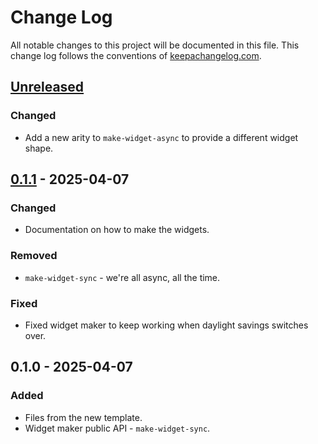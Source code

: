 # Change Log
All notable changes to this project will be documented in this file. This change log follows the conventions of [keepachangelog.com](http://keepachangelog.com/).

## [Unreleased]
### Changed
- Add a new arity to `make-widget-async` to provide a different widget shape.

## [0.1.1] - 2025-04-07
### Changed
- Documentation on how to make the widgets.

### Removed
- `make-widget-sync` - we're all async, all the time.

### Fixed
- Fixed widget maker to keep working when daylight savings switches over.

## 0.1.0 - 2025-04-07
### Added
- Files from the new template.
- Widget maker public API - `make-widget-sync`.

[Unreleased]: https://sourcehost.site/your-name/clj-crash-course/compare/0.1.1...HEAD
[0.1.1]: https://sourcehost.site/your-name/clj-crash-course/compare/0.1.0...0.1.1
